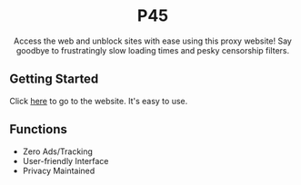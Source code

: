<div align="center">

# P45

Access the web and unblock sites with ease using this proxy website! Say goodbye to frustratingly slow loading times and pesky censorship filters. 

</div>

## Getting Started

Click [here](https://pium.onrender.com/) to go to the website. It's easy to use. 


## Functions

- Zero Ads/Tracking
- User-friendly Interface
- Privacy Maintained

